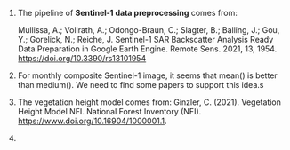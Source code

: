 1. The pipeline of **Sentinel-1 data preprocessing** comes from:

   Mullissa, A.; Vollrath, A.; Odongo-Braun, C.; Slagter, B.; Balling, J.; Gou, Y.; Gorelick, N.; Reiche, J. Sentinel-1 SAR Backscatter Analysis Ready Data Preparation in Google Earth Engine. Remote Sens. 2021, 13, 1954. https://doi.org/10.3390/rs13101954

2. For monthly composite Sentinel-1 image, it seems that mean() is better than medium(). We need to find some papers to support this idea.s

3. The  vegetation height model comes from:
   Ginzler, C. (2021). Vegetation Height Model NFI.  National Forest Inventory (NFI).  https://www.doi.org/10.16904/1000001.1.

4. 